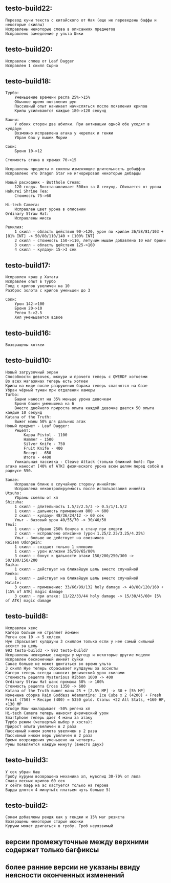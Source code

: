## testo-build22:

    Перевод кучи текста с китайского от Фая (еще не переведены баффы и некоторые скиллы)
    Исправлены некоторые слова в описаниях предметов
    Исправлено замедление у ульта Шики

## testo-build20:

    Исправлен сплеш от Leaf Dagger
    Исправлен 1 скилл Сырно

## testo-build18:

    Турбо:
        Уменьшение времени респа 25%->15%
        Обычное время появления рун
        Пассивный опыт начинает начисляться после появления крипов
        Крипы усиливаются каждые 180->120 секунд

    Башни:
        У обоих сторон две абилки. При активации одной обе уходят в кулдаун
        Возможно исправлена атака у черепах и генжи
        Убран баш у вышек Мории

    Соки:
        Броня 10->12

    Стоимость стана в храмах 70->15

    Исправлены предметы и скиллы изменяющие длительность дебаффов
    Исправлено что Dragon Star не игнорировал некоторые дебаффы

    Новый расходник - Butthole Cream:
        120 голды. Восстанавливает 500хп за 8 секунд. Сбивается от урона
    Hakurei Shrine Tea:
        Стоимость 75->60

    Hi-tech Camera:
        Исправлен цвет урона в описании
    Ordinary Straw Hat:
        Исправлены миссы

    Ремилия:
        1 скилл - область действия 90->120, урон по крипам 36/58/81/103 + [81% INT] -> 50/80/110/140 + [100% INT]
        2 скилл - стоимость 150->110, летучим мышам добавлено 10 маг брони
        3 скилл - область действия 125->160
        4 скилл - кулдаун 15->3 сек

## testo-build17:

    Исправлен краш у Хататы
    Исправлен опыт в турбо
    Голд с крипов увеличен на 10
    Разброс золота с крипов уменьшен до 3

    Соки:
        Урон 142->100
        Броня 20->10
        Реген 5->2.5
        Хил уменьшается вдвое

## testo-build16:

    Возвращены хоткеи

## testo-build10:

    Новый загрузочный экран
    Способности девочек, юккури и прочего теперь с QWERDF хоткеями
    Во всех магазинах теперь есть хоткеи
    Крипы на миде после разрушения барака теперь спавнятся на базе
    Убран чёрный туман при отдалении камеры
    Turbo:
        Башни наносят на 35% меньше урона девочкам
        Броня башен уменьшена на 6
        Вместо двойного прироста опыта каждой девочке дается 50 опыта каждые 10 секунд
    Katana of the Truth:
        Выжег маны 50% для дальних атак
    Новый предмет - Leaf Dagger:
        Рецепт:
            Kappa Pistol - 1100
            Hammer - 1500
            Silver Knife - 750
            Fruit Knife - 400
            Recept - 650
            Итого - 4400
        Уникальная пассивка - Cleave Attack (только ближний бой): При атаке наносит [40% of ATK] физического урона всем целям перед собой в радиусе 550.

    Sanae:
        Исправлен блинк в случайную сторону иннейтом
        Исправлена неконтролируемость после использования иннейта
    Utsuho:
        Убраны скейлы от хп
    Shizuha:
        1 скилл - длительность 1.5/2/2.5/3 -> 0.5/1/1.5/2
        1 скилл - дальность применения 800 -> 600
        2 скилл - кулдаун 48/36/24/12 -> 60 сек
        Ульт - базовый урон 40/55/70 -> 30/40/50
    Tewi:
        1 скилл - убрано 250% бонуса к стану при смерти
        2 скилл - исправлено описание (урон 1.25/2.25/3.25/4.25%)
        Ульт - больше не действует на союзников
    Reisen Udongein:
        1 скилл - создает только 1 иллюзию
        1 скилл - урон иллюзии 35/50/65/80%
        3 скилл - бонус к дальности атаки 150/200/250/300 -> 50/100/150/200
    Suika:
        1 скилл - действует на ближайшую цель вместо случайной
    Renko:
        1 скилл - действует на ближайшую цель вместо случайной
    Hatate:
        3 скилл - применение: 33/66/99/132 holy damage -> 40/80/120/160 + [15% of ATK] magic damage
        3 скилл - при атаке: 11/22/33/44 holy damage -> 15/30/45/60+ [5% of ATK] magic damage

## testo-build8:

    Исправлен хекс
    Кагеро больше не стреляет йомами
    Реген сок 10 -> 5 хп/сек
    Нуе сбрасывает кулдауны 3 скиллом только если у нее самый сильный ассист за цель
    993 testo-build3 -> 993 testo-build7
    Исправлены невидимые снаряды у мугецу и некоторые другие модели
    Исправлен бесконечный иннейт суйки
    Санае больше не может двигаться во время ульта
    3 скилл Нуе теперь сбрасывает кулдауны за ассисты
    Кагеро теперь всегда наносит физический урон скилами
    Стоимость рецепта Mysterious Ribbon 1000 -> 400
    Ordinary Straw Hat шанс промаха 50% -> 100%
    Стоимость рецепта Cross 1350 -> 600
    Katana of the Truth выжег маны 25 + [2.5% MP] -> 30 + [5% MP]
    Изменена сборка Rain Goddess Adamantine: Ice Cube x 2 (4200) + Fresh Fruit (750) + Recipe (400) = 5350 gold. Статы: +22 All Stats, +160 HP, +130 MP
    Grudge Bow накладывает -50% регена хп
    Hi-tech Camera теперь наносит физический урон
    Smartphone теперь дает 4 маны за атаку
    Турбо режим (четвертый выбор у хоста):
    Прирост опыта увеличен в 2 раза
    Пассивный инком золота увеличен в 2 раза
    Пассивный инком веры увеличен в 2 раза
    Время возрождения уменьшено на четверть
    Руны появляются каждую минуту (вместо двух)

## testo-build3:

    У сок убран баш
    Гробу куруми возвращена механика хп, мувспид 30-70% от лвла
    Спавн лесных крипов 60 сек
    У сейги бафф на ас кастуется только на героев
    Варды длятся 4 минуты(с платьем чуть больше 5)

## testo-build2:

    Сокам добавлены рендж как у генджи и 15% маг резиста
    Возвращены некоторые старые иконки
    Куруми может двигаться в гробу. Гроб неуязвимый

## версии промежуточные между верхними содержат только багфиксы

## более ранние версии не указаны ввиду неясности оконченных изменений

